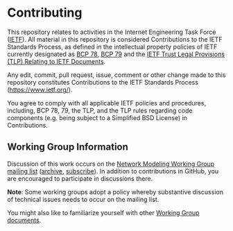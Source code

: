 # Contributing

This repository relates to activities in the Internet Engineering Task Force
([IETF](https://www.ietf.org/)). All material in this repository is considered
Contributions to the IETF Standards Process, as defined in the intellectual
property policies of IETF currently designated as
[BCP 78](https://www.rfc-editor.org/info/bcp78),
[BCP 79](https://www.rfc-editor.org/info/bcp79) and the
[IETF Trust Legal Provisions (TLP) Relating to IETF Documents](http://trustee.ietf.org/trust-legal-provisions.html).

Any edit, commit, pull request, issue, comment or other change made to this
repository constitutes Contributions to the IETF Standards Process
(https://www.ietf.org/).

You agree to comply with all applicable IETF policies and procedures, including,
BCP 78, 79, the TLP, and the TLP rules regarding code components (e.g. being
subject to a Simplified BSD License) in Contributions.


## Working Group Information

Discussion of this work occurs on the [Network Modeling
Working Group mailing list](mailto:netmod@ietf.org)
([archive](https://mailarchive.ietf.org/arch/browse/netmod/),
[subscribe](https://www.ietf.org/mailman/listinfo/netmod)).
In addition to contributions in GitHub, you are encouraged
to participate in discussions there.

**Note**: Some working groups adopt a policy whereby substantive
discussion of technical issues needs to occur on the mailing list.

You might also like to familiarize yourself with other
[Working Group documents](https://datatracker.ietf.org/wg/netmod/documents/).
